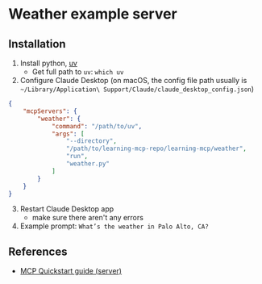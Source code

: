 # Weather example server

## Installation

1. Install python, [uv](https://github.com/astral-sh/uv)
    * Get full path to `uv`: `which uv`
2. Configure Claude Desktop (on macOS, the config file path usually is `~/Library/Application\ Support/Claude/claude_desktop_config.json`)

```json
{
    "mcpServers": {
        "weather": {
            "command": "/path/to/uv",
            "args": [
                "--directory",
                "/path/to/learning-mcp-repo/learning-mcp/weather",
                "run",
                "weather.py"
            ]
        }
    }
}
```

3. Restart Claude Desktop app
    * make sure there aren't any errors
4. Example prompt: `What’s the weather in Palo Alto, CA?`


## References

* [MCP Quickstart guide (server)](https://modelcontextprotocol.io/quickstart/server)
